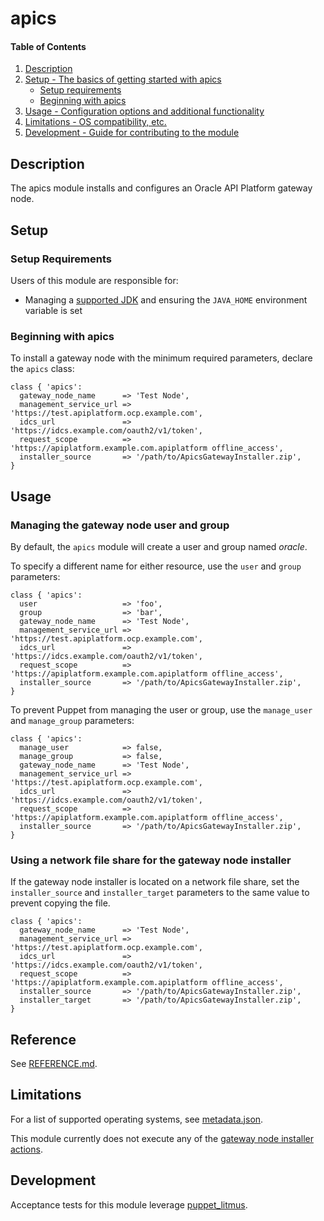 # apics

#### Table of Contents

1. [Description](#description)
2. [Setup - The basics of getting started with apics](#setup)
    * [Setup requirements](#setup-requirements)
    * [Beginning with apics](#beginning-with-apics)
3. [Usage - Configuration options and additional functionality](#usage)
4. [Limitations - OS compatibility, etc.](#limitations)
5. [Development - Guide for contributing to the module](#development)

## Description

The apics module installs and configures an Oracle API Platform gateway node.

## Setup

### Setup Requirements

Users of this module are responsible for:

- Managing a [supported JDK](https://docs.oracle.com/en/cloud/paas/api-platform-cloud/apfad/system-requirements-premise-gateway-installation.html#GUID-45E866FB-A8E3-4DF3-A031-21ADBADC674D) and ensuring the `JAVA_HOME` environment variable is set

### Beginning with apics

To install a gateway node with the minimum required parameters, declare the `apics` class:

```puppet
class { 'apics':
  gateway_node_name      => 'Test Node',
  management_service_url => 'https://test.apiplatform.ocp.example.com',
  idcs_url               => 'https://idcs.example.com/oauth2/v1/token',
  request_scope          => 'https://apiplatform.example.com.apiplatform offline_access',
  installer_source       => '/path/to/ApicsGatewayInstaller.zip',
}
```

## Usage

### Managing the gateway node user and group

By default, the `apics` module will create a user and group named _oracle_.

To specify a different name for either resource, use the `user` and `group` parameters:

```puppet
class { 'apics':
  user                   => 'foo',
  group                  => 'bar',
  gateway_node_name      => 'Test Node',
  management_service_url => 'https://test.apiplatform.ocp.example.com',
  idcs_url               => 'https://idcs.example.com/oauth2/v1/token',
  request_scope          => 'https://apiplatform.example.com.apiplatform offline_access',
  installer_source       => '/path/to/ApicsGatewayInstaller.zip',
}
```

To prevent Puppet from managing the user or group, use the `manage_user` and `manage_group` parameters:

```puppet
class { 'apics':
  manage_user            => false,
  manage_group           => false,
  gateway_node_name      => 'Test Node',
  management_service_url => 'https://test.apiplatform.ocp.example.com',
  idcs_url               => 'https://idcs.example.com/oauth2/v1/token',
  request_scope          => 'https://apiplatform.example.com.apiplatform offline_access',
  installer_source       => '/path/to/ApicsGatewayInstaller.zip',
}
```

### Using a network file share for the gateway node installer

If the gateway node installer is located on a network file share, set the `installer_source` and `installer_target` parameters to the same value to prevent copying the file.

```puppet
class { 'apics':
  gateway_node_name      => 'Test Node',
  management_service_url => 'https://test.apiplatform.ocp.example.com',
  idcs_url               => 'https://idcs.example.com/oauth2/v1/token',
  request_scope          => 'https://apiplatform.example.com.apiplatform offline_access',
  installer_source       => '/path/to/ApicsGatewayInstaller.zip',
  installer_target       => '/path/to/ApicsGatewayInstaller.zip',
}
```

## Reference

See [REFERENCE.md](https://github.com/whanwells/apics-puppet/blob/master/REFERENCE.md).

## Limitations

For a list of supported operating systems, see [metadata.json](https://github.com/whanwells/apics-puppet/blob/master/metadata.json).

This module currently does not execute any of the [gateway node installer actions](https://docs.oracle.com/en/cloud/paas/api-platform-cloud/apfad/install-gateway-node.html#GUID-969667ED-75F2-4C4B-86BC-215D00AA8AEA).

## Development

Acceptance tests for this module leverage [puppet_litmus](https://github.com/puppetlabs/puppet_litmus).
